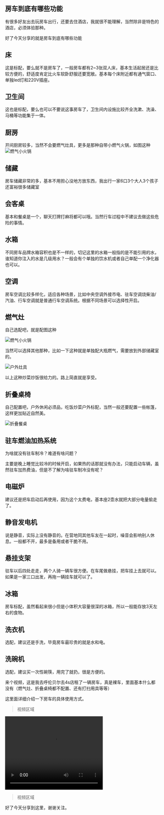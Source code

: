 房车到底有哪些功能
---

有很多好友出去玩房车出行，还要去住酒店，我就很不能理解，当然除非是特色的酒店，必须体验那种。

好了今天分享的就是房车到底有哪些功能

## 床

这是标配，要么就不是房车了，一般房车都有2~3张双人床，基本生活起居还是比较方便的，舒适度肯定比火车软卧舒服还要宽敞。基本每个床附近都有通气窗口、单独led灯和220V插座。

## 卫生间

这也是标配，要么也可以不要说这事房车了，卫生间内设施比较齐全洗漱、洗澡、马桶等功能集于一体。

## 厨房

开间厨房较多，当然不会要燃气灶具，更多是那种自带小燃气火锅，如图这种
![燃气小火锅](https://www.zhangjinglin.cn/roadTrip/r1.png)

## 储藏

房车储藏非常的多，基本不用担心没地方放东西，我出行一家6口3个大人3个孩子还富裕很多储藏室

## 会客桌

基本和餐桌是一个，聊天打牌打麻将都可以哦。当然行车过程中不建议去做这些危险的事情。

## 水箱

不同房车品牌水箱容积也是不一样的，切记这里的水箱一般指的是不能引用的水，谁知道你注入的水是几级用水？一般会有个单独的饮水机或者自己单配一个净化器也可以。

## 空调

房车空调比较多样化，适应各种场景，比如中央空调外接市电、驻车空调烧柴油/汽油、行车空调就是普通行车空调系统。根据不同场景可以选择性开启。

## 燃气灶

自己选配吧，就是配图这种

![燃气小火锅](https://www.zhangjinglin.cn/roadTrip/r1.png)

当然可以选择其他那种，比如一下这种就是单独配大瓶燃气，需要放到外部储藏室的。

![户外灶具](https://www.zhangjinglin.cn/roadTrip/r2.png)

以上这种炒菜炒饭很给力的。路上简直就是享受。

## 折叠桌椅

自己配置吧，户外休闲必须品，吃饭炒菜户外标配，当然一般还要配置一些帐篷，这样更加贴近自然美。

![折叠餐桌](https://www.zhangjinglin.cn/roadTrip/r3.png)

## 驻车燃油加热系统

为啥就没有驻车制冷？难道有啥问题？

主要是晚上睡觉比较冷的时候开启，如果热的话那就没有办法，只能启动车辆，虽然驻车加热费油，但是不了解为啥驻车制冷没有呢？

## 电磁炉

建议还是把车启动后再使用，因为这个太费电，基本座2壶水就把大部分电量偷走了。

## 静音发电机

说是静音，实际上没有静音的。在营地同其他车友在一起时，噪音会影响别人休息。一般都不开，最多是备用或者干脆不用。

## 悬挂支架

驻车以后四处走走，两个人骑一辆车很方便。在车尾做悬挂，把车挂上去就可以。如果是一家三口出发，再拖一辆挂车就可以了。

## 冰箱

房车标配，虽然看起来很小但是小体积大容量很深的冰箱，所以一般能存放3天左右的食物。

## 洗衣机

选配，建议还是手洗，毕竟房车最珍贵的就是水和电。

## 洗碗机

选配，建议买一次性碗筷，用完了就扔，很是方便的。

来个视频，这是我去呼伦贝尔去4s店租了一辆房车，真是裸车，里面基本什么都没有（燃气灶、折叠桌椅都不配置、还有打扫用具等等）

这里面详细介绍一下房车的具体使用方式。

> 视频区域

<video width="320" height="240" controls>
    <source src="http://1500000859.vod2.myqcloud.com/43818126vodtranscq1500000859/6ff8321a5285890804666590875/v.f100030.mp4" type="video/mp4">
    （您的当前视窗不支持 video 标签。请更换浏览器观看）
</video>

>视频区域

好了今天分享到这里，谢谢关注。
